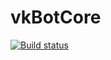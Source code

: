 # vkBotCore

[![Build status](https://ci.appveyor.com/api/projects/status/gb8ukrnogknic26e/branch/master?svg=true)](https://ci.appveyor.com/project/DarkLexFirst/vkbotcore/branch/master) 